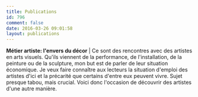 ```yaml
---
title: Publications
id: 796
comment: false
date: 2016-03-26 09:01:58
layout: publications
---
```


**Métier artiste: l'envers du décor** | Ce sont des rencontres avec des artistes en arts visuels. Qu'ils viennent de la performance, de l'installation, de la peinture ou de la sculpture, mon but est de parler de leur situation économique. Je veux faire connaître aux lecteurs la situation d'emploi des artistes d'ici et la précarité que certains d'entre eux peuvent vivre. Sujet presque tabou, mais crucial. Voici donc l'occasion de découvrir des artistes d'une autre manière.